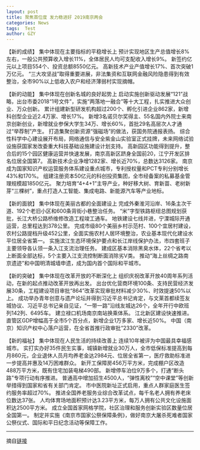 ```yaml
---
layout: post
title: 聚焦首位度 发力稳进好 2019南京两会
categories: News
tags:  Test
author: GZY
---
```


【新的成绩】 集中体现在主要指标的平稳增长上 预计实现地区生产总值增长8%左右，一般公共预算收入增长11%，全体居民人均可支配收入增长9%。 新签约亿元以上项目554个、投资总额8550亿元。 高新技术产业产值增长17%、首次突破1万亿元。 “三大攻坚战”取得重要进展，非法集资和互联网金融风险隐患得到有效整治，全市90%以上低收入农户和经济薄弱村实现摘帽。

【新的动能】 集中体现在创新名城的良好起势上 启动实施创新驱动发展“121”战略，出台市委2018“1号文件”，实施“两落地一融合”等十大工程，扎实推进大众创业、万众创新。 累计组建新型研发机构超过200个、孵化引进企业862家，新增科创型企业近2.4万家、增长17%。 新增3名诺贝尔奖得主、55名国内外院士来南京创新创业，新增就业参保大学生34万、增长60%，首批29名高层次人才通过“举荐制”产生。 打造集聚创新资源“强磁场”的做法，获国务院通报表扬。 综合性科学中心建设展开布局，网络通信与安全紫金山实验室正式挂牌，未来网络试验设施获国家发改委重大科技基础设施建设计划支持。 高新园区功能得到提升，整合后的15个园区健康运营并快速发展，南京高新区跻身全国前20，江宁开发区排名位居全国第7。 高新技术企业净增1282家、增长近70%，总数达3126家。 南京成为国家知识产权运营服务体系建设重点城市，专利授权量和PCT专利分别增长43%和170%。 组建注册资本50亿元的科创投资集团，全市经备案的私募基金管理规模超1850亿元。 聚力培育“4+4+1”主导产业，种好移大树、育新苗、老树新芽“三棵树”，重点打造人工智能、集成电路、新能源汽车等产业地标。

【新的面貌】 集中体现在美丽古都的全面建设上 完成外秦淮河沿岸、16条主次干道、192个老旧小区和600条背街小巷整治任务。 “米”字型铁路枢纽总图规划获批，长江大桥公路桥维修改造工程竣工通车。 地铁建设七线并进，宁溧城际开通运营，总里程达到378公里。 完成市级80个美丽乡村示范村、100个宜居村建设，农村公路提档升级452公里，全面实施农村人居环境整治，农业基本现代化建设水平位居全省第一。 实施滨江生态环境保护要点和长江岸线保护办法，市四套班子主要领导各认领一条入江支流治理任务。 建成区基本消除黑臭水体，22个省考以上断面全部达标，5个主要入江支流控制断面消除劣Ⅴ类。 推动“海上丝绸之路南京遗迹”和中国明清城墙申遗，成为国内首个国际和平城市。

【新的突破】 集中体现在改革开放的不断深化上 组织庆祝改革开放40周年系列活动，在新的起点推动改革开放再出发。 出台优化营商环境100条、支持民营经济发展30条，工程建设项目审批“864”改革实现审批材料减少30%、时效提速50%以上。 成功举办青年创意与遗产论坛并得到习近平总书记肯定，与文莱首都续签友城协议、习近平总书记亲自见证，“一带一路”沿线友城达26个，全年开行中欧班列142列、6495车。 建立禄口机场南京南站换乘体系。 江北新区建设快速推进。直管区GDP增幅高于全市5个百分点，新增企业1万多家、增长近50%。 中国（南京）知识产权中心落户运营，在全省首推行政审批“2330”改革。

【新的福祉】 集中体现在人民生活的持续改善上 连续10年被评为中国最具幸福感城市。 实打实办好35件民生实事，城镇新增就业30万人，全市低保标准提高到每月860元，企业退休人员月均养老金达2984元、位居全省第一，医疗救助标准进一步提高并惠及14万困难群众。 新开工保障房456万平方米，完成棚户区改造488万平方米，既有住宅加装电梯490部。 新增停车泊位9万多个，打通“断头路”专项行动有序推进。 普通高中增加招生4500人，“弹性离校”“空中课堂”等创新举措得到国家和省有关部门肯定。 市中医院新址正式启用，重点人群家庭医生签约服务率超过70%。 推进全国养老服务业综合改革试点，每千名老人拥有养老床位数达37张。 人均体育场地面积预计达3.23平方米，每万人拥有公共文化设施面积达2500平方米。 成立全国首家网格学院，社区治理和服务创新实验区数量位居全国第一。 制定并实施《南京市国家公祭保障条例》，做好南京大屠杀死难者国家公祭仪式、国际和平日纪念活动等保障工作。

*****

摘自[链接](http://js.ifeng.com/special/2019njlh/)